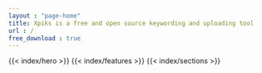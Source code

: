 ```yaml
---
layout : "page-home"
title: Xpiks is a free and open source keywording and uploading tool
url : /
free_download : true
---
```

<div class="page-home">
{{< index/hero    >}}
{{< index/features >}}
{{< index/sections >}}
</div>

